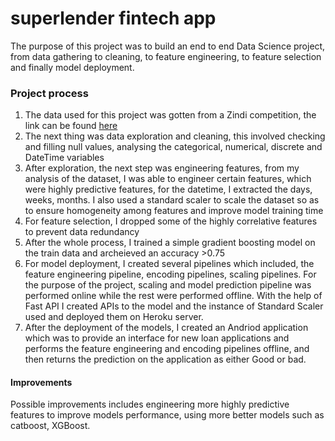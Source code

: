 # superlender fintech app

The purpose of this project was to build an end to end Data Science project, from data gathering to cleaning, to feature engineering, to feature selection and finally model deployment. 
### Project process
  1. The data used for this project was gotten from a Zindi competition, the link can be found [here](https://zindi.africa/competitions/data-science-nigeria-challenge-1-loan-default-prediction/data)
  2. The next thing was data exploration and cleaning, this involved checking and filling null values, analysing the categorical, numerical, discrete and DateTime variables
  3. After exploration, the next step was engineering features, from my analysis of the dataset, I was able to engineer certain features, which were highly predictive features, for the datetime, I extracted the days, weeks, months. I also used a standard scaler to scale the dataset so as to ensure homogeneity among features and improve model training time
  4. For feature selection, I dropped some of the highly correlative features to prevent data redundancy
  5. After the whole process, I trained  a simple gradient boosting model on the train data and archeieved an accuracy >0.75
  6. For model deployment, I created several pipelines which included, the feature engineering pipeline, encoding pipelines, scaling pipelines. For the purpose of the project, scaling and model prediction pipeline was performed online while the rest were performed offline. With the help of Fast API I created APIs to the model and the instance of Standard Scaler used and deployed them on Heroku server.
  7. After the deployment of the models, I created an Andriod application which was to provide an interface for new loan applications and performs the feature engineering and encoding pipelines offline, and then returns the prediction on the application as either Good or bad.
 
 #### Improvements
 Possible improvements includes engineering more highly predictive features to improve models performance, using more better models such as catboost, XGBoost. 
 
 
